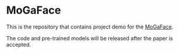 # MoGaFace

This is the repository that contains project demo for the [MoGaFace](https://MoGaFace.github.io/).  

The code and pre-trained models will be released after the paper is accepted.